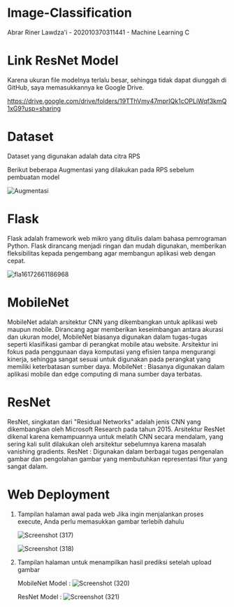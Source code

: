 # Image-Classification

Abrar Riner Lawdza'i - 202010370311441 - Machine Learning C

# Link ResNet Model
Karena ukuran file modelnya terlalu besar, sehingga tidak dapat diunggah di GitHub, saya memasukkannya ke Google Drive.

https://drive.google.com/drive/folders/19TThVmy47mprIQk1cOPLiWqf3kmQ1xG9?usp=sharing

# Dataset
Dataset yang digunakan adalah data citra RPS

Berikut beberapa Augmentasi yang dilakukan pada RPS sebelum pembuatan model

![Augmentasi](https://github.com/aaarell/Image-Classification/assets/143507800/4adac0db-a4b9-4e0b-ab55-e68ecfbd2339)

# Flask
Flask adalah framework web mikro yang ditulis dalam bahasa pemrograman Python. Flask dirancang menjadi ringan dan mudah digunakan, memberikan fleksibilitas kepada pengembang agar membangun aplikasi web dengan cepat.

![fla16172661186968](https://github.com/aaarell/Image-Classification/assets/143507800/b4a36d2c-9cce-4469-8e37-1ca8cc08c1c6)

# MobileNet
MobileNet adalah arsitektur CNN yang dikembangkan untuk aplikasi web maupun mobile. Dirancang agar memberikan keseimbangan antara akurasi dan ukuran model, MobileNet biasanya digunakan dalam tugas-tugas seperti klasifikasi gambar di perangkat mobile atau website. Arsitektur ini fokus pada penggunaan daya komputasi yang efisien tanpa mengurangi kinerja, sehingga sangat sesuai untuk digunakan pada perangkat yang memiliki keterbatasan sumber daya. 
MobileNet : Biasanya digunakan dalam aplikasi mobile dan edge computing di mana sumber daya terbatas.

# ResNet
ResNet, singkatan dari "Residual Networks" adalah jenis CNN yang dikembangkan oleh Microsoft Research pada tahun 2015. Arsitektur ResNet dikenal karena kemampuannya untuk melatih CNN secara mendalam, yang sering kali sulit dilakukan oleh arsitektur sebelumnya karena masalah vanishing gradients.
ResNet : Digunakan dalam berbagai tugas pengenalan gambar dan pengolahan gambar yang membutuhkan representasi fitur yang sangat dalam.

# Web Deployment
1. Tampilan halaman awal pada web
   Jika ingin menjalankan proses execute, Anda perlu memasukkan gambar terlebih dahulu
   
   ![Screenshot (317)](https://github.com/aaarell/Image-Classification/assets/143507800/d074e768-9e89-44e9-a1d3-1c0730b63738)
   
   ![Screenshot (318)](https://github.com/aaarell/Image-Classification/assets/143507800/e6bc5612-588a-4600-831e-d3f9ff5ee609)

3. Tampilan halaman untuk menampilkan hasil prediksi setelah upload gambar

   MobileNet Model :
   ![Screenshot (320)](https://github.com/aaarell/Image-Classification/assets/143507800/3c0da07b-c804-4613-bfe6-c50e00bf9bdb)

   ResNet Model :
   ![Screenshot (321)](https://github.com/aaarell/Image-Classification/assets/143507800/64d94114-8430-4d72-9309-083c2fdf3099)
